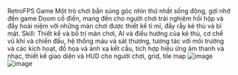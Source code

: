 RetroFPS Game
Một trò chơi bắn súng góc nhìn thứ nhất sống động, gợi nhớ đến game Doom cổ điển, mang đến cho người chơi trải nghiệm hồi hộp và đầy hoài niệm với những màn chơi được thiết kế tỉ mỉ, đầy rẫy kẻ thù và bí mật.
Skill: Thiết kế và bố trí màn chơi, AI và điều hướng của kẻ thù, cơ chế vũ khí và chiến đấu, hệ thống máu và sát thương, tương tác với môi trường và các kích hoạt, đồ họa và ánh xạ kết cấu, tích hợp hiệu ứng âm thanh và nhạc, thiết kế giao diện và HUD cho người chơi, grid, tile map
![image](https://github.com/whatthe1332/RetroFPS/assets/96509558/4b8d342a-d573-4c90-869b-ee095a68e114)
![image](https://github.com/whatthe1332/RetroFPS/assets/96509558/c14cabec-20a9-4863-832a-8f9933f9da31)
